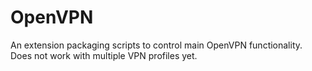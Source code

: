# OpenVPN

An extension packaging scripts to control main OpenVPN functionality. Does not work with multiple VPN profiles yet.
